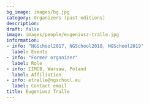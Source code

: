 ```yaml
---
bg_image: images/bg.jpg
category: Organizers (past editions)
description: 
draft: false
image: images/people/eugeniusz-tralle.jpg
information:
- info: "NGSchool2017, NGSchool2018, NGSchool2019"
  label: Events
- info: "Former organizer"
  label: Role
- info: IIMCB, Warsaw, Poland
  label: Affiliation
- info: etralle@ngschool.eu
  label: Contact email
title: Eugeniusz Tralle
---
```

